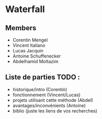 # Waterfall

## Members

- Corentin Mengel
- Vincent Italiano
- Lucas Jacquin
- Antoine Schuffenecker
- Abdelhamid Moltazim


## Liste de parties TODO :
- historique/intro (Corentin)
- fonctionnement (Vincent/Lucas)
- projets utilisant cette méthode (Abdel)
- avantages/inconvénients (Antoine)
- biblio (juste les liens de vos recherches)